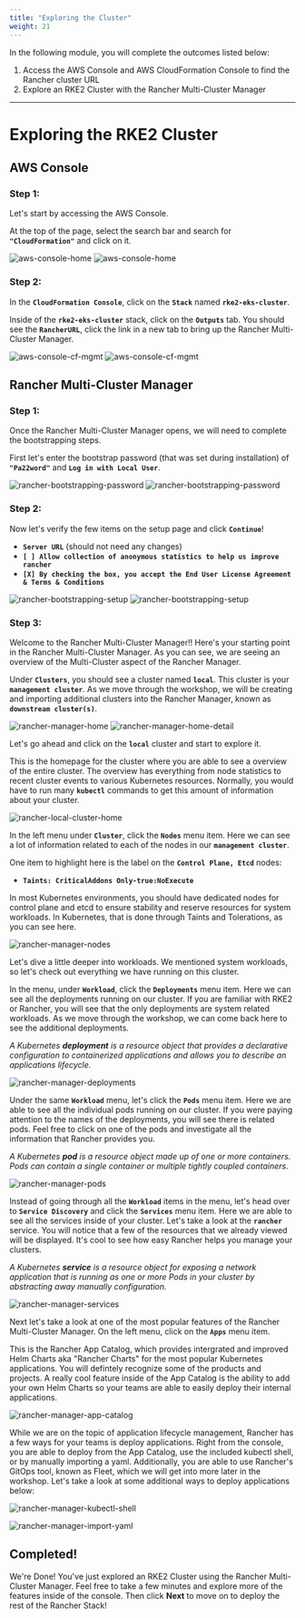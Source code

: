 ```yaml
---
title: "Exploring the Cluster"
weight: 21
---
```


In the following module, you will complete the outcomes listed below:

1. Access the AWS Console and AWS CloudFormation Console to find the Rancher cluster URL
2. Explore an RKE2 Cluster with the Rancher Multi-Cluster Manager

---


# Exploring the RKE2 Cluster

## AWS Console

### Step 1:

Let's start by accessing the AWS Console.

At the top of the page, select the search bar and search for **`"CloudFormation"`** and click on it.

![aws-console-home](/static/images/content/21-aws-home.png)
![aws-console-home](/static/images/content/21-search-cfn.png)

### Step 2:

In the **`CloudFormation Console`**, click on the **`Stack`** named **`rke2-eks-cluster`**.

Inside of the **`rke2-eks-cluster`** stack, click on the **`Outputs`** tab. You should see the **`RancherURL`**, click the link in a new tab to bring up the Rancher Multi-Cluster Manager.

![aws-console-cf-mgmt](/static/images/content/21-aws-cf-mgmt.png)
![aws-console-cf-mgmt](/static/images/content/21-aws-cf-mgmt-detail.png)


## Rancher Multi-Cluster Manager

### Step 1:

Once the Rancher Multi-Cluster Manager opens, we will need to complete the bootstrapping steps.

First let's enter the bootstrap password (that was set during installation) of **`"Pa22word"`** and **`Log in with Local User`**.

![rancher-bootstrapping-password](/static/images/content/21-rancher-bootstrap-pw.png)
![rancher-bootstrapping-password](/static/images/content/21-rancher-bootstrap-pw-detail.png)

### Step 2:

Now let's verify the few items on the setup page and click **`Continue`**!
* **`Server URL`** (should not need any changes)
* **`[ ] Allow collection of anonymous statistics to help us improve rancher`**
* **`[X] By checking the box, you accept the End User License Agreement & Terms & Conditions`**

![rancher-bootstrapping-setup](/static/images/content/21-rancher-bootstrap-setup.png)
![rancher-bootstrapping-setup](/static/images/content/21-rancher-bootstrap-setup-detail.png)

### Step 3:

Welcome to the Rancher Multi-Cluster Manager!! Here's your starting point in the Rancher Multi-Cluster Manager. As you can see, we are seeing an overview of the Multi-Cluster aspect of the Rancher Manager. 

Under **`Clusters`**, you should see a cluster named **`local`**. This cluster is your **`management cluster`**. As we move through the workshop, we will be creating and importing additional clusters into the Rancher Manager, known as **`downstream cluster(s)`**.

![rancher-manager-home](/static/images/content/21-rancher-home.png)
![rancher-manager-home-detail](/static/images/content/21-rancher-home-detail.png)

Let's go ahead and click on the **`local`** cluster and start to explore it.

This is the homepage for the cluster where you are able to see a overview of the 
entire cluster. The overview has everything from node statistics to recent 
cluster events to various Kubernetes resources. Normally, you would have to run 
many **`kubectl`** commands to get this amount of information about your cluster.

![rancher-local-cluster-home](/static/images/content/21-rancher-local-home.png)

In the left menu under **`Cluster`**, click the **`Nodes`** menu item. Here we 
can see a lot of information related to each of the nodes in our
**`management cluster`**. 

One item to highlight here is the label on the **`Control Plane, Etcd`** nodes:
* **`Taints: CriticalAddons Only-true:NoExecute`**

In most Kubernetes environments, you should have dedicated nodes for control 
plane and etcd to ensure stability and reserve resources for system workloads. 
In Kubernetes, that is done through Taints and Tolerations, as you can see here.

![rancher-manager-nodes](/static/images/content/21-rancher-nodes.png)

Let's dive a little deeper into workloads. We mentioned system workloads, so let's check out everything we have running on this cluster.

In the menu, under **`Workload`**, click the **`Deployments`** menu item. Here we can see all the deployments running on our cluster. If you are familiar with RKE2 or Rancher, you will see that the only deployments are system related workloads. As we move through the workshop, we can come back here to see the additional deployments.

*A Kubernetes **deployment** is a resource object that provides a declarative configuration to containerized applications and allows you to describe an applications lifecycle.*

![rancher-manager-deployments](/static/images/content/21-rancher-deployments.png)

Under the same **`Workload`** menu, let's click the **`Pods`** menu item. Here we are able to see all the individual pods running on our cluster. If you were paying attention to the names of the deployments, you will see there is related pods. Feel free to click on one of the pods and investigate all the information that Rancher provides you.

*A Kubernetes **pod** is a resource object made up of one or more containers. Pods can contain a single container or multiple tightly coupled containers.*

![rancher-manager-pods](/static/images/content/21-rancher-pods.png)

Instead of going through all the **`Workload`** items in the menu, let's head over to **`Service Discovery`** and click the **`Services`** menu item. Here we are able to see all the services inside of your cluster. Let's take a look at the **`rancher`** service. You will notice that a few of the resources that we already viewed will be displayed. It's cool to see how easy Rancher helps you manage your clusters.

*A Kubernetes **service** is a resource object for exposing a network application that is running as one or more Pods in your cluster by abstracting away manually configuration.*

![rancher-manager-services](/static/images/content/21-rancher-services.png)

Next let's take a look at one of the most popular features of the Rancher Multi-Cluster Manager. On the left menu, click on the **`Apps`** menu item. 

This is the Rancher App Catalog, which provides intergrated and improved Helm Charts aka "Rancher Charts" for the most popular Kubernetes applications. You will defintely recognize some of the products and projects. A really cool feature inside of the App Catalog is the ability to add your own Helm Charts so your teams are able to easily deploy their internal applications.

![rancher-manager-app-catalog](/static/images/content/21-rancher-app-catalog.png)

While we are on the topic of application lifecycle management, Rancher has a few ways for your teams is deploy applications. Right from the console, you are able to deploy from the App Catalog, use the included kubectl shell, or by manually importing a yaml. Additionally, you are able to use Rancher's GitOps tool, known as Fleet, which we will get into more later in the workshop. Let's take a look at some additional ways to deploy applications below:

![rancher-manager-kubectl-shell](/static/images/content/21-rancher-kubectl-shell.png)

![rancher-manager-import-yaml](/static/images/content/21-rancher-import-yaml.png)


## Completed!

We're Done! You've just explored an RKE2 Cluster using the Rancher Multi-Cluster Manager. Feel free to take a few minutes and explore more of the features inside of the console. Then click **Next** to move on to deploy the rest of the Rancher Stack!